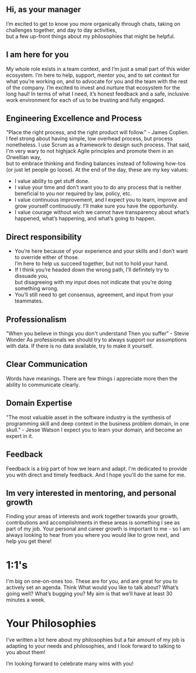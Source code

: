 ## Hi, as your manager

I’m excited to get to know you more organically through chats, taking on challenges together, and day to day activities,  
but a few up-front things about my philosophies that might be helpful.

## I am here for you

My whole role exists in a team context, and I’m just a small part of this wider ecosystem. 
I’m here to help, support, mentor you, and to set context for what you’re working on, and to advocate for you and the team with the rest of the company.
I’m excited to invest and nurture that ecosystem for the long haul! 
In terms of what I need, it’s honest feedback and a safe, inclusive work environment for each of us to be trusting and fully engaged.

## Engineering Excellence and Process

"Place the right process, and the right product will follow." - James Coplien.
I feel strong about having simple, low overhead process, but process nonetheless.
I use Scrum as a framework to design such process.
That said, I'm very wary to not highjack Agile principles and promote them in an Orwellian way,  
but to embrace thinking and finding balances instead of following how-tos (or just let people go loose).
At the end of the day, these are my key values:

 - I value ability to get stuff done.
 - I value your time and don’t want you to do any process that is neither beneficial to you nor required by law, policy, etc.
 - I value continuous improvement, and I expect you to learn, improve and grow yourself continuously. I'll make sure you have the opportunity.
 - I value courage without wich we cannot have transparency about what’s happened, what’s happening, and what’s going to happen.

## Direct responsibility

 - You’re here because of your experience and your skills and I don’t want to override either of those.  
   I’m here to help us succeed together, but not to hold your hand.
 - If I think you’re headed down the wrong path, I’ll definitely try to dissuade you,  
   but disagreeing with my input does not indicate that you’re doing something wrong.
 - You’ll still need to get consensus, agreement, and input from your teammates. 

## Professionalism

"When you believe in things you don't understand 
Then you suffer" - Stevie Wonder
As professionals we should try to always support our assumptions with data.
If there is no data available, try to make it yourself.

## Clear Communication

Words have meanings. There are few things i appreciate more 
then the ability to communicate clearly. 

## Domain Expertise

"The most valuable asset in the software industry is the synthesis of programming skill and deep context in the business problem domain, in one skull." - Jesse Watson
I expect you to learn your domain, and become an expert in it.

## Feedback

Feedback is a big part of how we learn and adapt.
I'm dedicated to provide you with direct and timely feedback.
And I hope you'll do the same for me.

## Im very interested in mentoring, and personal growth

Finding your areas of interests and work together towards your growth, contributions and accomplishments in these areas is something I see as part of my job. 
Your personal and career growth is important to me - so I am always looking to hear from you where you would like to grow next, and help you get there!

# 1:1's

I'm big on one-on-ones too. These are for you, and are great for you to actively set an agenda. Think What would you like to talk about? What’s going well? What’s bugging you?
My aim is that we’ll have at least 30 minutes a week.

# Your Philosophies

I’ve written a lot here about my philosophies but a fair amount of my job is adapting to your needs and philosophies, and I look forward to talking to you about them!

I’m looking forward to celebrate many wins with you!
 
